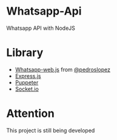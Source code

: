 # Whatsapp-Api
Whatsapp API with NodeJS

# Library
- [Whatsapp-web.js](https://github.com/pedroslopez/whatsapp-web.js) from [@pedroslopez](https://github.com/pedroslopez)
- [Express.js](https://github.com/expressjs/express)
- [Puppeter](https://github.com/puppeteer/puppeteer)
- [Socket.io](https://github.com/socketio/socket.io)

# Attention
This project is still being developed
